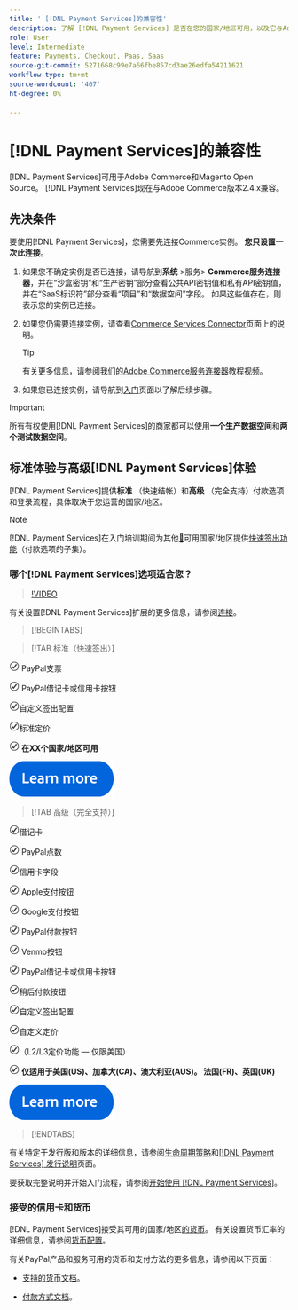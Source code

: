 ```yaml
---
title: ' [!DNL Payment Services]的兼容性'
description: 了解 [!DNL Payment Services] 是否在您的国家/地区可用，以及它与Adobe Commerce版本是否兼容。
role: User
level: Intermediate
feature: Payments, Checkout, Paas, Saas
source-git-commit: 5271668c99e7a66fbe857cd3ae26edfa54211621
workflow-type: tm+mt
source-wordcount: '407'
ht-degree: 0%

---
```



# [!DNL Payment Services]的兼容性

[!DNL Payment Services]可用于Adobe Commerce和Magento Open Source。 [!DNL Payment Services]现在与Adobe Commerce版本2.4.x兼容。

## 先决条件

要使用[!DNL Payment Services]，您需要先连接Commerce实例。 **您只设置一次此连接**。

1. 如果您不确定实例是否已连接，请导航到&#x200B;**系统** >服务> **Commerce服务连接器**，并在“沙盒密钥”和“生产密钥”部分查看公共API密钥值和私有API密钥值，并在“SaaS标识符”部分查看“项目”和“数据空间”字段。 如果这些值存在，则表示您的实例已连接。

1. 如果您仍需要连接实例，请查看[Commerce Services Connector](../landing/saas.md)页面上的说明。

   >[!TIP]
   >
   > 有关更多信息，请参阅我们的[Adobe Commerce服务连接器](https://experienceleague.adobe.com/zh-hans/docs/commerce-learn/tutorials/admin/adobe-commerce-services/configure-adobe-commerce-services-connector)教程视频。

1. 如果您已连接实例，请导航到[入门](onboard.md)页面以了解后续步骤。

>[!IMPORTANT]
>
> 所有有权使用[!DNL Payment Services]的商家都可以使用&#x200B;**一个生产数据空间**&#x200B;和&#x200B;**两个测试数据空间**。

## 标准体验与高级[!DNL Payment Services]体验

[!DNL Payment Services]提供&#x200B;**标准** （快速结帐）和&#x200B;**高级** （完全支持）付款选项和登录流程，具体取决于您运营的国家/地区。

>[!NOTE]
>
> [!DNL Payment Services]在入门培训期间为其他[&#128279;](../payment-services/production.md#complete-merchant-onboarding)可用国家/地区提供[快速签出功能](../payment-services/payments-options.md)（付款选项的子集）。

### 哪个[!DNL Payment Services]选项适合您？

>[!VIDEO](https://video.tv.adobe.com/v/3447811)

有关设置[!DNL Payment Services]扩展的更多信息，请参阅[连接](connect.md)。

>[!BEGINTABS]

>[!TAB 标准（快速签出）]

![支票](assets/icon-check.png) PayPal支票

![支票](assets/icon-check.png) PayPal借记卡或信用卡按钮

![检查](assets/icon-check.png)自定义签出配置

![检查](assets/icon-check.png)标准定价

![检查](assets/icon-check.png) **在XX个国家/地区可用**

[![了解详情](assets/learn-more-button.svg)](onboard.md)

>[!TAB 高级（完全支持）]

![支票](assets/icon-check.png)借记卡

![支票](assets/icon-check.png) PayPal点数

![检查](assets/icon-check.png)信用卡字段

![支票](assets/icon-check.png) Apple支付按钮

![支票](assets/icon-check.png) Google支付按钮

![支票](assets/icon-check.png) PayPal付款按钮

![选中](assets/icon-check.png) Venmo按钮

![支票](assets/icon-check.png) PayPal借记卡或信用卡按钮

![支票](assets/icon-check.png)稍后付款按钮

![检查](assets/icon-check.png)自定义签出配置

![检查](assets/icon-check.png)自定义定价

![检查](assets/icon-check.png)（L2/L3定价功能 — 仅限美国）

![check](assets/icon-check.png) **仅适用于美国(US)、加拿大(CA)、澳大利亚(AUS)。 法国(FR)、英国(UK)**

[![了解详情](assets/learn-more-button.svg)](onboard.md)

>[!ENDTABS]

有关特定于发行版和版本的详细信息，请参阅[生命周期策略](https://experienceleague.adobe.com/docs/commerce-operations/release/planning/lifecycle-policy.html?lang=zh-Hans)和[[!DNL Payment Services] 发行说明](release-notes.md)页面。

要获取完整说明并开始入门流程，请参阅[开始使用 [!DNL Payment Services]](onboard.md)。

### 接受的信用卡和货币

[!DNL Payment Services]接受其可用的国家/地区[的货币](#availability)。 有关设置货币汇率的详细信息，请参阅[货币配置](https://experienceleague.adobe.com/docs/commerce-admin/stores-sales/site-store/currency/currency-configuration.html?lang=zh-Hans)。

有关PayPal产品和服务可用的货币和支付方法的更多信息，请参阅以下页面：

* [支持的货币文档](https://developer.paypal.com/docs/reports/reference/paypal-supported-currencies/)。

* [付款方式文档](https://developer.paypal.com/docs/checkout/payment-methods/)。
